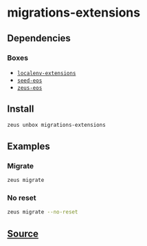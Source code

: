 
migrations-extensions
====================







## Dependencies
### Boxes
* [`localenv-extensions`](localenv-extensions.md)
* [`seed-eos`](seed-eos.md)
* [`zeus-eos`](zeus-eos.md)




## Install
```bash
zeus unbox migrations-extensions
```
## Examples
### Migrate
```bash
zeus migrate
```
### No reset
```bash
zeus migrate --no-reset
```











## [Source](https://github.com/liquidapps-io/zeus-sdk/tree/master/boxes/groups/core/migrations-extensions)